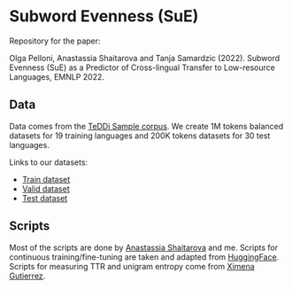# Subword Evenness (SuE)

Repository for the paper:

Olga Pelloni, Anastassia Shaitarova and Tanja Samardzic (2022). Subword Evenness (SuE) as a Predictor of Cross-lingual Transfer to Low-resource Languages, EMNLP 2022.


## Data

Data comes from the [TeDDi Sample corpus](https://github.com/MorphDiv/TeDDi_sample). We create 1M tokens balanced datasets for 19 training languages and 200K tokens datasets for 30 test languages.

Links to our datasets:
- [Train dataset](https://drive.switch.ch/index.php/s/rPCEnAHyTrXVAY1)
- [Valid dataset](https://drive.switch.ch/index.php/s/Lau2Y4vGgds8wtu)
- [Test dataset](https://drive.switch.ch/index.php/s/8HVSN2d2KIwffDR)

## Scripts

Most of the scripts are done by [Anastassia Shaitarova](https://github.com/shaitarAn) and me. Scripts for continuous training/fine-tuning are taken and adapted from [HuggingFace](https://github.com/huggingface). Scripts for measuring TTR and unigram entropy come from [Ximena Gutierrez](https://github.com/ximenina).
